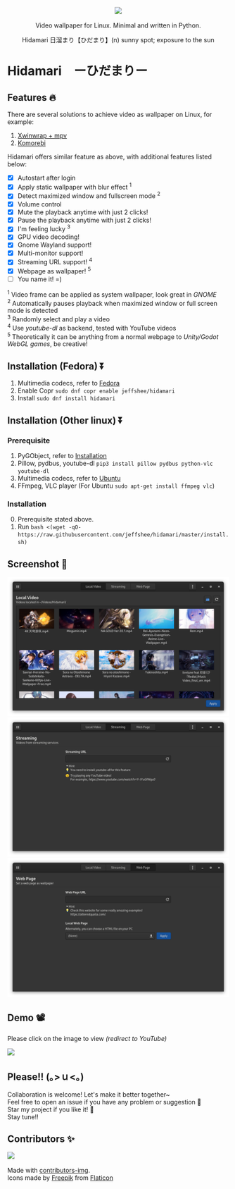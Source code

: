 <p align="center"><img src="https://raw.githubusercontent.com/jeffshee/hidamari/v2/res/hidamari.svg" width="256"></p>

<p align="center">Video wallpaper for Linux. Minimal and written in Python.</p>  
<p align="center">Hidamari 日溜まり【ひだまり】(n) sunny spot; exposure to the sun</p>

# Hidamari　ーひだまりー

## Features 🔥

There are several solutions to achieve video as wallpaper on Linux, for example:

1. [Xwinwrap + mpv](https://www.linuxuprising.com/2019/05/livestream-wallpaper-for-your-gnome.html)
2. [Komorebi](https://github.com/cheesecakeufo/komorebi)

Hidamari offers similar feature as above, with additional features listed below:

- [x] Autostart after login
- [x] Apply static wallpaper with blur effect <sup>1</sup>
- [x] Detect maximized window and fullscreen mode <sup>2</sup>
- [x] Volume control
- [x] Mute the playback anytime with just 2 clicks!
- [x] Pause the playback anytime with just 2 clicks!
- [x] I'm feeling lucky <sup>3</sup>
- [x] GPU video decoding!
- [x] Gnome Wayland support!
- [x] Multi-monitor support!
- [x] Streaming URL support! <sup>4</sup>
- [x] Webpage as wallpaper! <sup>5</sup>
- [ ] You name it! =)

<sup>1</sup> Video frame can be applied as system wallpaper, look great in <i>GNOME</i>  
<sup>2</sup> Automatically pauses playback when maximized window or full screen mode is detected    
<sup>3</sup> Randomly select and play a video  
<sup>4</sup> Use <i>youtube-dl</i> as backend, tested with YouTube videos  
<sup>5</sup> Theoretically it can be anything from a normal webpage to <i>Unity/Godot WebGL games</i>, be creative!

## Installation (Fedora) ⏬

1. Multimedia codecs, refer
   to [Fedora](https://docs.fedoraproject.org/en-US/quick-docs/assembly_installing-plugins-for-playing-movies-and-music/)
2. Enable Copr `sudo dnf copr enable jeffshee/hidamari`
3. Install `sudo dnf install hidamari`

## Installation (Other linux) ⏬

### Prerequisite

1. PyGObject, refer to [Installation](https://pygobject.readthedocs.io/en/latest/getting_started.html)
2. Pillow, pydbus, youtube-dl `pip3 install pillow pydbus python-vlc youtube-dl`
3. Multimedia codecs, refer to [Ubuntu](https://itsfoss.com/install-media-codecs-ubuntu/)
4. FFmpeg, VLC player (For Ubuntu `sudo apt-get install ffmpeg vlc`)

### Installation

0. Prerequisite stated above.
1. Run `bash <(wget -qO- https://raw.githubusercontent.com/jeffshee/hidamari/master/install.sh)`

## Screenshot 📸

![](screenshot/01_video.png)
![](screenshot/02_streaming.png)
![](screenshot/03_webpage.png)

## Demo 📽️

Please click on the image to view <i>(redirect to YouTube)</i>

[![](http://i3.ytimg.com/vi/GV_kL7g94nY/maxresdefault.jpg)](https://www.youtube.com/watch?v=GV_kL7g94nY)

## Please!! (｡>ｕ<｡)

Collaboration is welcome! Let's make it better together~  
Feel free to open an issue if you have any problem or suggestion 🤗  
Star my project if you like it! 🌟  
Stay tune!!

## Contributors ✨

<a href="https://github.com/jeffshee/hidamari/graphs/contributors">
  <img src="https://contrib.rocks/image?repo=jeffshee/hidamari" />
</a>

Made with [contributors-img](https://contrib.rocks).  
Icons made by [Freepik](http://www.freepik.com/) from [Flaticon](https://www.flaticon.com)

